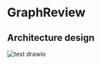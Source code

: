 # GraphReview

## Architecture design
![test drawio](https://user-images.githubusercontent.com/44908454/220904240-e62a0f7c-f2e0-4c32-9b93-fadc84bbfaf1.png)

